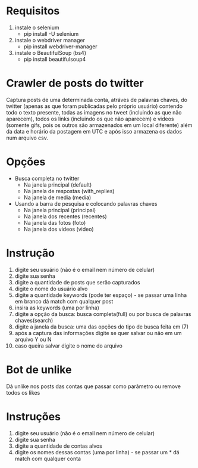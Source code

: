 # Requisitos

1. instale o selenium
    - pip install -U selenium
2. instale o webdriver manager
    - pip install webdriver-manager
3. instale o BeautifulSoup (bs4)
    - pip install beautifulsoup4

# Crawler de posts do twitter

Captura posts de uma determinada conta, atráves de palavras chaves, do twitter (apenas as que foram publicadas pelo próprio usuário) contendo
todo o texto presente, todas as imagens no tweet (incluindo as que não aparecem), todos os links (incluindo os que não aparecem) e
videos (somente gifs, pois os outros são armazenados em um local diferente) além da data e horário da postagem em UTC e após isso armazena os dados num arquivo csv.

# Opções
- Busca completa no twitter
    - Na janela principal (default)
    - Na janela de respostas (with_replies)
    - Na janela de media (media)
- Usando a barra de pesquisa e colocando palavras chaves
    - Na janela principal (principal)
    - Na janela dos recentes (recentes)
    - Na janela das fotos (foto)
    - Na janela dos videos (video)

# Instrução

1. digite seu usuário (não é o email nem número de celular)
2. digite sua senha
3. digite a quantidade de posts que serão capturados
4. digite o nome do usuário alvo
5. digite a quantidade keywords (pode ter espaço) - se passar uma linha em branco dá match com qualquer post
6. insira as keywords (uma por linha)
7. digite a opção da busca: busca completa(full) ou por busca de palavras chaves(search)
8. digite a janela da busca: uma das opções do tipo de busca feita em (7)
9. após a captura das informações digite se quer salvar ou não em um arquivo Y ou N
10. caso queira salvar digite o nome do arquivo


# Bot de unlike

Dá unlike nos posts das contas que passar como parâmetro ou remove todos os likes

# Instruções

1. digite seu usuário (não é o email nem número de celular)
2. digite sua senha
3. digite a quantidade de contas alvos
4. digite os nomes dessas contas (uma por linha) - se passar um * dá match com qualquer conta

